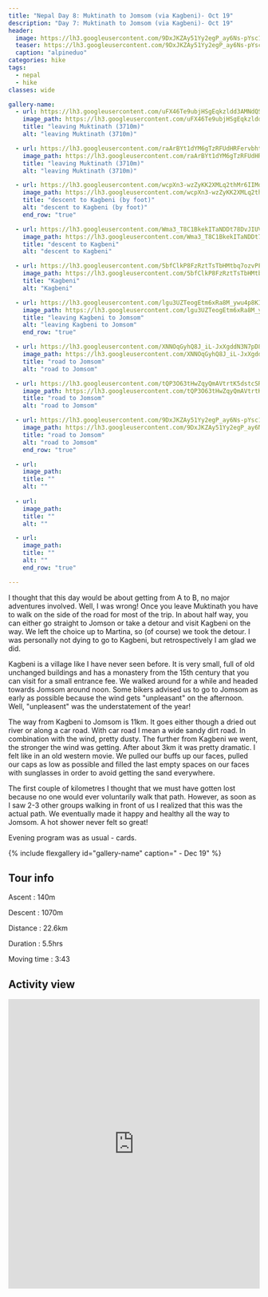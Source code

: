 ```yaml
---
title: "Nepal Day 8: Muktinath to Jomsom (via Kagbeni)- Oct 19"
description: "Day 7: Muktinath to Jomsom (via Kagbeni)- Oct 19"
header:
  image: https://lh3.googleusercontent.com/9DxJKZAy51Yy2egP_ay6Ns-pYsc168w92F8WTmdnh2RA5GFFQ42tZwEfL0eR6i_HQH-Msie-qSrQadTBZ7RhU9mKtA_dMNTPGeUpiZMmYFqZ26rAH4hj-P-xao70kwEzbIPtQ627nhICu87f0C4kHY6q1yovKqdk0VCbvdAL8lHRvRGHBT9FYC8sVZwP9ONJkAdJEEJBttZ9-mjpXeuP5bbgQazZKrx0khCaeqqbAmUmp09T8MsMeqotYXNyj_G8i7-YNV5Zjym0srJT-v0nYal9vEG7WfpqTncA8o72DZkqUK5lB3NGV1B0Z0dEEmIMvteJ125BdvN4K0RNjKPcIOIXLnlZIsS6_n68g9PLNbVlQix1TzBIIsPaqvqZIBqxy4Tbed_O-RX2EwPQ2fKK69OOKx3yO5H1u6DbloF90R49A75p1_XulnyFJfU9m9EMyJzOeVHU_rdeB6r6tupmBBlBu7QmkkYdui2kfKB0HoIqP7SfFNVBp_y76qVG8onuJod5rMowmWnniMPBeBrR4XdadydQ_4goTmIvwlDSse2332Qll_PqWW_hlreCP6ew0voY_7TgwUeECcclAnlCzdxgplFN1kIalMlro5sQ8Bs8tBbW2-Q7dA61ikRvmiSRTBME65yCKOfnkc0oJ4NnnSOSXKi4M-8m7VmvO7eZ4jqP7CRsO488mQrRyjsrKxct8Su9qmvHqBulFOFPVdPCVa-3KVI01FhdKC2XnlpvaslbuGc=w823-h618-no
  teaser: https://lh3.googleusercontent.com/9DxJKZAy51Yy2egP_ay6Ns-pYsc168w92F8WTmdnh2RA5GFFQ42tZwEfL0eR6i_HQH-Msie-qSrQadTBZ7RhU9mKtA_dMNTPGeUpiZMmYFqZ26rAH4hj-P-xao70kwEzbIPtQ627nhICu87f0C4kHY6q1yovKqdk0VCbvdAL8lHRvRGHBT9FYC8sVZwP9ONJkAdJEEJBttZ9-mjpXeuP5bbgQazZKrx0khCaeqqbAmUmp09T8MsMeqotYXNyj_G8i7-YNV5Zjym0srJT-v0nYal9vEG7WfpqTncA8o72DZkqUK5lB3NGV1B0Z0dEEmIMvteJ125BdvN4K0RNjKPcIOIXLnlZIsS6_n68g9PLNbVlQix1TzBIIsPaqvqZIBqxy4Tbed_O-RX2EwPQ2fKK69OOKx3yO5H1u6DbloF90R49A75p1_XulnyFJfU9m9EMyJzOeVHU_rdeB6r6tupmBBlBu7QmkkYdui2kfKB0HoIqP7SfFNVBp_y76qVG8onuJod5rMowmWnniMPBeBrR4XdadydQ_4goTmIvwlDSse2332Qll_PqWW_hlreCP6ew0voY_7TgwUeECcclAnlCzdxgplFN1kIalMlro5sQ8Bs8tBbW2-Q7dA61ikRvmiSRTBME65yCKOfnkc0oJ4NnnSOSXKi4M-8m7VmvO7eZ4jqP7CRsO488mQrRyjsrKxct8Su9qmvHqBulFOFPVdPCVa-3KVI01FhdKC2XnlpvaslbuGc=w800-h300-no
  caption: "alpineduo"
categories: hike
tags:
  - nepal
  - hike
classes: wide

gallery-name:
  - url: https://lh3.googleusercontent.com/uFX46Te9ubjHSgEqkzldd3AMNdQSpRVG0TiEynZHMn1IWIn2YXytD8w-ZUbgb73GixNMNYxcfE1s2GmBnC-7M3ZA8dOY50RbCYHOwM88oM60Usdg9HKBqyL54f0_OqlFrRomRcOAENBBHsMsPHCpGumPdZjJrirg3pqsUVjurKzz9PdwqVd5WzzHpxGZJc57aH1JcMQ7Xm6_1iiCzusexzObHucGocem3fxhn6xfhyTfnDfktHzEppMENSuV-MjoPbTy8OrPdtI4HU5YXtHlHhr0SCMihVweUV39_xAwvkRSlQigZIo0OEaeCTcXjmg7f1A-C_R_BfRba1SclLWUeTbTI1FaWHyzWA3iPyKgY4CSnzbrw6cqF1n3rLFK_SYv4PQnkziMTTamqlaOui_-9TkXzfjA2FZRAjv_ZrTrKutMXcEZi4zPKeHu1WHP6Z_2QGIRmCre6e5MsFZMP_rBlWnUl5pxkLNgyIsrM_-I-4_RfQFR52lWP6JKV2y6KDypYnpT3wrPnlC17t9VOP9hSfv4vmCVplUPCjwYhvGqOwoBkXnPSTTmJ6zLG0bJkNrTX1yuTh-iS_VyPck7F7n1kNVU_22gUedEKD5SMNxAwvr3eR5oJsOcEyeTl6Fz810BWrsEKk-wetO05m8rl3ilbhPhOmXU3f9ww8U6b_qiXKk67Xv5zIYdZOsXMtregoWxsdGXeNemWETILAgg0zsdJURP9izSdGDd6SgQGFIzNSYz3W4=w823-h618-no
    image_path: https://lh3.googleusercontent.com/uFX46Te9ubjHSgEqkzldd3AMNdQSpRVG0TiEynZHMn1IWIn2YXytD8w-ZUbgb73GixNMNYxcfE1s2GmBnC-7M3ZA8dOY50RbCYHOwM88oM60Usdg9HKBqyL54f0_OqlFrRomRcOAENBBHsMsPHCpGumPdZjJrirg3pqsUVjurKzz9PdwqVd5WzzHpxGZJc57aH1JcMQ7Xm6_1iiCzusexzObHucGocem3fxhn6xfhyTfnDfktHzEppMENSuV-MjoPbTy8OrPdtI4HU5YXtHlHhr0SCMihVweUV39_xAwvkRSlQigZIo0OEaeCTcXjmg7f1A-C_R_BfRba1SclLWUeTbTI1FaWHyzWA3iPyKgY4CSnzbrw6cqF1n3rLFK_SYv4PQnkziMTTamqlaOui_-9TkXzfjA2FZRAjv_ZrTrKutMXcEZi4zPKeHu1WHP6Z_2QGIRmCre6e5MsFZMP_rBlWnUl5pxkLNgyIsrM_-I-4_RfQFR52lWP6JKV2y6KDypYnpT3wrPnlC17t9VOP9hSfv4vmCVplUPCjwYhvGqOwoBkXnPSTTmJ6zLG0bJkNrTX1yuTh-iS_VyPck7F7n1kNVU_22gUedEKD5SMNxAwvr3eR5oJsOcEyeTl6Fz810BWrsEKk-wetO05m8rl3ilbhPhOmXU3f9ww8U6b_qiXKk67Xv5zIYdZOsXMtregoWxsdGXeNemWETILAgg0zsdJURP9izSdGDd6SgQGFIzNSYz3W4=w400-h300-no
    title: "leaving Muktinath (3710m)"
    alt: "leaving Muktinath (3710m)"

  - url: https://lh3.googleusercontent.com/raArBYt1dYM6gTzRFUdHRFervbhtKBNnOhdrbBZuAcRMMDHkPgkwmBHNPUGLU5sYP3C_EJajoqBnZcneVV5Pcm_gxHilt5A_rMCOx7QEjqu1JXAXs8iW4JCGHaOqRdJkwDCer_N7N1EBOZyYc1eWKLcvyic77TktwhOzZACsHDd531lbd2B_TiGrO5mo6xWJuXWx8ilkhKwhxqdHs8iBj7VC2YP-W9s8gx-di4xm9UQE3_-7gvFv4IT7E0mlByXdanRGjqBG1djpYw6LQAJ7ExHxWImr8sOVbG5il30kPyPmaz4V26VDtR1Sy0Y3ZeSyhE3Tx9rF8NSAd36pzhSrtm2oEZA_vHvwDmoAGRuS930DmfYHGV9rYoB0oWOuifUA9qbqEnjkOHjOCFaB42WGY1zRnUdyjNXqehaelc6CjEM2lj5_enMZ3ZiNHUyG2_9_hwoMxjV6p39DofxF-xVXBagBx1ra5eL9R0yfSaiNVzzWTe2r5adFGnuKy38y65oiqLJALrZmXRVtE1Ep6S7HH-VLyLDcL2l-SYL-CO5blEPlrPvRKTDIDESYIQDRtsTSf5lA31E6EuwL8ycvs_QBxklChrV3IAjOtyQzoAlm6QcXYET3OcyxCsLVBFrSW2MkGF3xsmaznMI2LkbMbr2CKIcZUeoC_xYeJS2APNmL0UojNmWNiuw1GZBUGLyjgoPHoT7C6iYC0yHuIXtOAaF_uT_KdFOP0YfELfSeJ48kX17PxvI=w689-h918-no
    image_path: https://lh3.googleusercontent.com/raArBYt1dYM6gTzRFUdHRFervbhtKBNnOhdrbBZuAcRMMDHkPgkwmBHNPUGLU5sYP3C_EJajoqBnZcneVV5Pcm_gxHilt5A_rMCOx7QEjqu1JXAXs8iW4JCGHaOqRdJkwDCer_N7N1EBOZyYc1eWKLcvyic77TktwhOzZACsHDd531lbd2B_TiGrO5mo6xWJuXWx8ilkhKwhxqdHs8iBj7VC2YP-W9s8gx-di4xm9UQE3_-7gvFv4IT7E0mlByXdanRGjqBG1djpYw6LQAJ7ExHxWImr8sOVbG5il30kPyPmaz4V26VDtR1Sy0Y3ZeSyhE3Tx9rF8NSAd36pzhSrtm2oEZA_vHvwDmoAGRuS930DmfYHGV9rYoB0oWOuifUA9qbqEnjkOHjOCFaB42WGY1zRnUdyjNXqehaelc6CjEM2lj5_enMZ3ZiNHUyG2_9_hwoMxjV6p39DofxF-xVXBagBx1ra5eL9R0yfSaiNVzzWTe2r5adFGnuKy38y65oiqLJALrZmXRVtE1Ep6S7HH-VLyLDcL2l-SYL-CO5blEPlrPvRKTDIDESYIQDRtsTSf5lA31E6EuwL8ycvs_QBxklChrV3IAjOtyQzoAlm6QcXYET3OcyxCsLVBFrSW2MkGF3xsmaznMI2LkbMbr2CKIcZUeoC_xYeJS2APNmL0UojNmWNiuw1GZBUGLyjgoPHoT7C6iYC0yHuIXtOAaF_uT_KdFOP0YfELfSeJ48kX17PxvI=w300-h400-no
    title: "leaving Muktinath (3710m)"
    alt: "leaving Muktinath (3710m)"

  - url: https://lh3.googleusercontent.com/wcpXn3-wzZyKK2XMLq2thMr6IIMqkj9MCCktgjI4i6SgnttLB69LETppR5saCsyTNQc23pjYnJXy9nEqmh-KcBwoyfPUuZXxGqYt6I0LxUQffzkKKR1MPAkq0xnTsXSx0rRKJlPF3HHUWBC0bA_fV-8Pldg9NvBju8lGFqhH3xbZE_t13PxUOmz5fGEgRjLFulZiRaMaKG3MF1KOMh78yStbFXYzKJd7Kle_iNE3kA5vU1_hCir3wlqdVsCDoNv-Qt5zoSAWKO9ZveSQpKLu5n4woI_6dT0WcsgbArQVZCaPqWGmVkeMfxoOkvttVw-J_RSsofmCMFj0sMFsm3MKeIMfGaBiwakIUgBnGCaMSOKdmYojIC_Zi9vG-AmtJEypL1w-FpnQRpRC8t9iqAN2oQa54Lxjf5lbDexqbxKS1nNN5ixQJRiXkeE-lM2npZKfAclS2ft-Th029_b9wmes4c8swvFdyris9tZ9VJOWZ-5T8Vp9Jhneqpo-XJPtEQkj7TSO8S6Q6XuUMPprdJs4Twf0Owft1T5iH_P2OSxpzMWhI9qZbiP0kXefKkGBGZt2QbvLRs8msDz_IFkjNhT5_6ep2VAldSkmWcVJzHpDP4mhk7t30h5UOl6iyc5RfyVrl9n6uNLKKf41eQIHk2XTaJxWMcU-2IoXNnbBmAU8GsS7f2Sod3dXcdo24LIcRLbSGrcNEiOKL9N8J0SW4s2c620yiov1m9dk-Lt-A-IZdwtS60o=w689-h918-no
    image_path: https://lh3.googleusercontent.com/wcpXn3-wzZyKK2XMLq2thMr6IIMqkj9MCCktgjI4i6SgnttLB69LETppR5saCsyTNQc23pjYnJXy9nEqmh-KcBwoyfPUuZXxGqYt6I0LxUQffzkKKR1MPAkq0xnTsXSx0rRKJlPF3HHUWBC0bA_fV-8Pldg9NvBju8lGFqhH3xbZE_t13PxUOmz5fGEgRjLFulZiRaMaKG3MF1KOMh78yStbFXYzKJd7Kle_iNE3kA5vU1_hCir3wlqdVsCDoNv-Qt5zoSAWKO9ZveSQpKLu5n4woI_6dT0WcsgbArQVZCaPqWGmVkeMfxoOkvttVw-J_RSsofmCMFj0sMFsm3MKeIMfGaBiwakIUgBnGCaMSOKdmYojIC_Zi9vG-AmtJEypL1w-FpnQRpRC8t9iqAN2oQa54Lxjf5lbDexqbxKS1nNN5ixQJRiXkeE-lM2npZKfAclS2ft-Th029_b9wmes4c8swvFdyris9tZ9VJOWZ-5T8Vp9Jhneqpo-XJPtEQkj7TSO8S6Q6XuUMPprdJs4Twf0Owft1T5iH_P2OSxpzMWhI9qZbiP0kXefKkGBGZt2QbvLRs8msDz_IFkjNhT5_6ep2VAldSkmWcVJzHpDP4mhk7t30h5UOl6iyc5RfyVrl9n6uNLKKf41eQIHk2XTaJxWMcU-2IoXNnbBmAU8GsS7f2Sod3dXcdo24LIcRLbSGrcNEiOKL9N8J0SW4s2c620yiov1m9dk-Lt-A-IZdwtS60o=w300-h400-no
    title: "descent to Kagbeni (by foot)"
    alt: "descent to Kagbeni (by foot)"
    end_row: "true"

  - url: https://lh3.googleusercontent.com/Wma3_T8C1BkekITaNDDt78DvJIUVOpirvSthNsCgP_L60tqC5d-_Tn2tPpLK7Xx1SOOpPzEfNcNhLDEOCyf9yjlLAV1ImcX9jN5B4o3Dbyor9wAS0uCvy54YGlDEPhyO3zS9GQBK_NIGg57ruiSF9rMZG_Oy7YZDDqAS83e2-l3H7gPnhm5DSXpIYWm0UbNOq5XIZ9HSggLnypSm8Ad4SYA1PdAsNjk59SLXa6G_U0-Yp6D0ipAL3T346yCyfRv343EvZXmuqaE0W8tSk058W-FpdfWByNWeNzizFrMoIuFS9Nz3CDyK6xCcnNR8HkGwt0usKGLUKTGmTQGMJib6C5CPiiPLjxcGbi0QOzj53LJz8PwuPZfGTqnC9rUwR3FfPpt62fLLGEBpkmG42Y8Z4Uk1hs2BmdeHSP_cL6Ip3kg5WBfrKnoUMOPUtwuFn6DQRob5ovRIXIy3_iLx9EshQV1_E2p8xTmIKtAq4CUmrAPyNOhAe1EQaMahrHC8rWqQA2rYY77OIW3UabqF0e7OQ2JH2ON-0MAJuqsAN7mmJ6blIZiEIPcWEQSXOX1aLCgwxnrOQTMsfX4pIjex8cqGBsKyB0I3YkcELXi5o_5vIyplF6zIeOL-GZKA_0QJW9c7dMPDWVWhdhjC6QZG_3pxZ5Ux1NRl7I63sN3E4UFpiTs-WRwn9sW8O-IvxF0hqvBAKMB2VF8i0kKB-nlNApYMc4YCXUuihUtQgIjAfOiRF29uuKw=w823-h618-no
    image_path: https://lh3.googleusercontent.com/Wma3_T8C1BkekITaNDDt78DvJIUVOpirvSthNsCgP_L60tqC5d-_Tn2tPpLK7Xx1SOOpPzEfNcNhLDEOCyf9yjlLAV1ImcX9jN5B4o3Dbyor9wAS0uCvy54YGlDEPhyO3zS9GQBK_NIGg57ruiSF9rMZG_Oy7YZDDqAS83e2-l3H7gPnhm5DSXpIYWm0UbNOq5XIZ9HSggLnypSm8Ad4SYA1PdAsNjk59SLXa6G_U0-Yp6D0ipAL3T346yCyfRv343EvZXmuqaE0W8tSk058W-FpdfWByNWeNzizFrMoIuFS9Nz3CDyK6xCcnNR8HkGwt0usKGLUKTGmTQGMJib6C5CPiiPLjxcGbi0QOzj53LJz8PwuPZfGTqnC9rUwR3FfPpt62fLLGEBpkmG42Y8Z4Uk1hs2BmdeHSP_cL6Ip3kg5WBfrKnoUMOPUtwuFn6DQRob5ovRIXIy3_iLx9EshQV1_E2p8xTmIKtAq4CUmrAPyNOhAe1EQaMahrHC8rWqQA2rYY77OIW3UabqF0e7OQ2JH2ON-0MAJuqsAN7mmJ6blIZiEIPcWEQSXOX1aLCgwxnrOQTMsfX4pIjex8cqGBsKyB0I3YkcELXi5o_5vIyplF6zIeOL-GZKA_0QJW9c7dMPDWVWhdhjC6QZG_3pxZ5Ux1NRl7I63sN3E4UFpiTs-WRwn9sW8O-IvxF0hqvBAKMB2VF8i0kKB-nlNApYMc4YCXUuihUtQgIjAfOiRF29uuKw=w400-h300-no
    title: "descent to Kagbeni"
    alt: "descent to Kagbeni"

  - url: https://lh3.googleusercontent.com/5bfClkP8FzRztTsTbHMtbq7ozvPFijmxmg5_Ufj26vXNUuvMjTAHPBG-Bxl6dr8xaOb5vWWRDS5CToyjzrhuVP_dzxaQ3AmEg_vaL8H3aQQPh5bHwi7Q1uOkvVnqqZBRNgGkYNNRiB7VfyVD1ocubX5MFq-zPiJBkzmtZDwpa07MehMMLEDONu74EQ_rR2iBXyIowC2ASIfN1_ws9HHTndAhllTsP84aB6f9Sm_7XuWLSs-x6mxoZImpJ84CHaGgwwPeURe7TwgKqngaBcNl3XFdV69EBvV8IjcD53V1ILeDR97tLUD8QxLUIl8bRUfUdlBYGcMVUJ-nTd9_lUCfuJb990GgFPzLcjxsVLpYYM9PwslJ11MsFWIdTY-A1pkR9G3N4Yn_vITLzIqXcdE16coD6ShkDM2InvOFeRUMWOFgaINhkSwT2u-P9zhATnQL29IcV7UmHQ_3n1_KBgAaOOEz-FZTR5N7j8GyzpZjNhDVMQbuB2uFHkVpQUotjmPAOggVfIB0e1kyfIRdw8wU0GltYAl9kp16uoa4DAD5adBJX8Pwn3dlOw5S3FrcRbaXKrDxfoTuKstj62_C92UZeo8q8UFIi39eFsDQtGYUf2YN_-Hf20C9SdWsee_aLjTo6Z21hrJK1sZ2XtqOmAjoEViAfUuul5EMzrsrpByUp0gLtzAbqwR42mKnsE8pk555BfJdzE9X3J2wT5_WWJhW_gFZ2ogkxxpbPXhZSnRwWSqFgQg=w689-h918-no
    image_path: https://lh3.googleusercontent.com/5bfClkP8FzRztTsTbHMtbq7ozvPFijmxmg5_Ufj26vXNUuvMjTAHPBG-Bxl6dr8xaOb5vWWRDS5CToyjzrhuVP_dzxaQ3AmEg_vaL8H3aQQPh5bHwi7Q1uOkvVnqqZBRNgGkYNNRiB7VfyVD1ocubX5MFq-zPiJBkzmtZDwpa07MehMMLEDONu74EQ_rR2iBXyIowC2ASIfN1_ws9HHTndAhllTsP84aB6f9Sm_7XuWLSs-x6mxoZImpJ84CHaGgwwPeURe7TwgKqngaBcNl3XFdV69EBvV8IjcD53V1ILeDR97tLUD8QxLUIl8bRUfUdlBYGcMVUJ-nTd9_lUCfuJb990GgFPzLcjxsVLpYYM9PwslJ11MsFWIdTY-A1pkR9G3N4Yn_vITLzIqXcdE16coD6ShkDM2InvOFeRUMWOFgaINhkSwT2u-P9zhATnQL29IcV7UmHQ_3n1_KBgAaOOEz-FZTR5N7j8GyzpZjNhDVMQbuB2uFHkVpQUotjmPAOggVfIB0e1kyfIRdw8wU0GltYAl9kp16uoa4DAD5adBJX8Pwn3dlOw5S3FrcRbaXKrDxfoTuKstj62_C92UZeo8q8UFIi39eFsDQtGYUf2YN_-Hf20C9SdWsee_aLjTo6Z21hrJK1sZ2XtqOmAjoEViAfUuul5EMzrsrpByUp0gLtzAbqwR42mKnsE8pk555BfJdzE9X3J2wT5_WWJhW_gFZ2ogkxxpbPXhZSnRwWSqFgQg=w300-h400-no
    title: "Kagbeni"
    alt: "Kagbeni"

  - url: https://lh3.googleusercontent.com/lgu3UZTeogEtm6xRa8M_ywu4p8KICqyLSRQQXdS3MUmVHKQt3CBzXJlUoFHudl2OiQ_baPoNFc41GQGEbYGtuRZLevy6-hZMTG0hApTo6n-T1hgbQbXDq8NAgepfBCmGjiNhi9GAFdCS6vjp7Xh0SJV7cmIaZxrakqQqWz0c1KQQ5uuzBUIR96v6fNkXoK-9qrvz8v98H-aWzm3SkxV8b9yIciGxUFWLTsirLbXRZ--QOcoVOXihX3j3fcX9RuGMnAv65N003_CV0fsVnprrdO4VeSyJGctXTN5TmpYtRyzLbMocZnsHfvc-ZA6iE7E_elMYQ2GPKf6c9wMVN-50DgTo0m_Zx2Oi31GZSHFkkBTzKjQXSnGVsy3rpKNI81ltiop-8CUDXBd1AvDzt5zbO_Na0QxRm153GRBYlmFkRQHlyuSKXpfFAOnhaD4YJusc9P0rbHYhhb64z2gDa4fQGga2JJpfFWkTBQT-3NuJ9OenD1Lk3w4QYAQLVEBmuD674wejGxPHJMrMKh1aaHQbR8mdzQ2mgG-GmZzHSceUVwPqXG2UlUCed2z-OADHaINNwENvVPFaUbzrai5PhO_Jyo-IksnoQeQlZ17Evi0QSiQBwMmQFuWfjK3HWwOkEVWgxZzIBIHfqoMe-qIXhbaiMQHle0gVbTnxtJjyl0fmgWePXOHPolBYgBaZyOg0cwFBnOJwFCiiTN7PfCwOnN4z8PWjlfqHwn0nuX-YcNFpCcb4Te4=w823-h618-no
    image_path: https://lh3.googleusercontent.com/lgu3UZTeogEtm6xRa8M_ywu4p8KICqyLSRQQXdS3MUmVHKQt3CBzXJlUoFHudl2OiQ_baPoNFc41GQGEbYGtuRZLevy6-hZMTG0hApTo6n-T1hgbQbXDq8NAgepfBCmGjiNhi9GAFdCS6vjp7Xh0SJV7cmIaZxrakqQqWz0c1KQQ5uuzBUIR96v6fNkXoK-9qrvz8v98H-aWzm3SkxV8b9yIciGxUFWLTsirLbXRZ--QOcoVOXihX3j3fcX9RuGMnAv65N003_CV0fsVnprrdO4VeSyJGctXTN5TmpYtRyzLbMocZnsHfvc-ZA6iE7E_elMYQ2GPKf6c9wMVN-50DgTo0m_Zx2Oi31GZSHFkkBTzKjQXSnGVsy3rpKNI81ltiop-8CUDXBd1AvDzt5zbO_Na0QxRm153GRBYlmFkRQHlyuSKXpfFAOnhaD4YJusc9P0rbHYhhb64z2gDa4fQGga2JJpfFWkTBQT-3NuJ9OenD1Lk3w4QYAQLVEBmuD674wejGxPHJMrMKh1aaHQbR8mdzQ2mgG-GmZzHSceUVwPqXG2UlUCed2z-OADHaINNwENvVPFaUbzrai5PhO_Jyo-IksnoQeQlZ17Evi0QSiQBwMmQFuWfjK3HWwOkEVWgxZzIBIHfqoMe-qIXhbaiMQHle0gVbTnxtJjyl0fmgWePXOHPolBYgBaZyOg0cwFBnOJwFCiiTN7PfCwOnN4z8PWjlfqHwn0nuX-YcNFpCcb4Te4=w400-h300-no
    title: "leaving Kagbeni to Jomsom"
    alt: "leaving Kagbeni to Jomsom"
    end_row: "true"

  - url: https://lh3.googleusercontent.com/XNNOqGyhQ8J_iL-JxXgddN3N7pD8qj3kRdWT_wkHOQswXFiS2GwxXVbRlh5701IN5GNGNsZP8fLWPrk-Dw4Q_w8Z2taX7FZzRGtNBf665RuSKCylXE7Sp9W7re_wnkmLaFTTPoIv-35O5FB92IYVRW-CKKTIF9Uy0PJxNNOD5ZIPe8k1mo3v4lq-g_GRc5ffxHkmyL9QNLmcC66E8XELI5Cmby81fcJX36kyjDK5tvsVghfhjLtGXYkIUaeoYJtKr4mrTlrl9HOWhrrMAG8klWBn8G03pvQdlUcsx71OZSD8XkapJGmw1KhtqbSTCzv30xxNA-YYKLoduDOvWKTRv96kJWnfeXfQ3HHOaDjMcqGO6XT0IcaYLDOWk4Sp6miStzsRwz2EEOlcqtqu7bCX4i9rS1D1zRy1bwysHT8nuMaD9oPit-4vc_lywSsG2FDfepFU0cvvFRniMGbK267MIhxpyM7fWFFA-YFv3NHgLQFnmSjmRBRMt0Gb1ZxqtO3tXjVFjdLW8c1CdGBrTgtLlhwnEQhZFcLQR00SvINrSAHvGpD06TcRP5dCTX-wmGmQ5aBIOLvOgK9yCLyApl6tdNbmBBwvhsZXueFf_mElw69f63V-Nc1bbmM-bY1wenVTFcvtUHmmzI2HJTcwHVIVR-UE7XfRHFByZN1eplgtKETbkjYM4A8cJcdMzt3QMiFxniIV3CovJSi0cye1fZ9FqZFKpby1S2BGuSbLnr6qEhV4sRc=w823-h618-no
    image_path: https://lh3.googleusercontent.com/XNNOqGyhQ8J_iL-JxXgddN3N7pD8qj3kRdWT_wkHOQswXFiS2GwxXVbRlh5701IN5GNGNsZP8fLWPrk-Dw4Q_w8Z2taX7FZzRGtNBf665RuSKCylXE7Sp9W7re_wnkmLaFTTPoIv-35O5FB92IYVRW-CKKTIF9Uy0PJxNNOD5ZIPe8k1mo3v4lq-g_GRc5ffxHkmyL9QNLmcC66E8XELI5Cmby81fcJX36kyjDK5tvsVghfhjLtGXYkIUaeoYJtKr4mrTlrl9HOWhrrMAG8klWBn8G03pvQdlUcsx71OZSD8XkapJGmw1KhtqbSTCzv30xxNA-YYKLoduDOvWKTRv96kJWnfeXfQ3HHOaDjMcqGO6XT0IcaYLDOWk4Sp6miStzsRwz2EEOlcqtqu7bCX4i9rS1D1zRy1bwysHT8nuMaD9oPit-4vc_lywSsG2FDfepFU0cvvFRniMGbK267MIhxpyM7fWFFA-YFv3NHgLQFnmSjmRBRMt0Gb1ZxqtO3tXjVFjdLW8c1CdGBrTgtLlhwnEQhZFcLQR00SvINrSAHvGpD06TcRP5dCTX-wmGmQ5aBIOLvOgK9yCLyApl6tdNbmBBwvhsZXueFf_mElw69f63V-Nc1bbmM-bY1wenVTFcvtUHmmzI2HJTcwHVIVR-UE7XfRHFByZN1eplgtKETbkjYM4A8cJcdMzt3QMiFxniIV3CovJSi0cye1fZ9FqZFKpby1S2BGuSbLnr6qEhV4sRc=w400-h300-no
    title: "road to Jomsom"
    alt: "road to Jomsom"

  - url: https://lh3.googleusercontent.com/tQP3O63tHwZqyQmAVtrtK5dstcSRITAsxafhhZGDnTkDFVE7mUdGkeYR5sCqbnLSt_f_ZZV5gW_SWNatN2OP99cBywnkfTsTOrUoYijF2T-f1wltv06f84ull8sLP2yHxqsQ9gna1B_YJiIjyZHxmyyeb1M-oxZGXaSbF-N9W0-zTeT_KZ6xnHbq6RPJ35UN8m_qn0sWbrn6WV_HdvfXUpOdp3fgg3GjWgrzLNgYkz0_AREucsL-CILRuAGj3KCtNkMt_kgTu9XU-OgOZZZyvUVlDc1y4tTPCfRh9sJF-Xzb_CNG6U_4YQP_R1YdvjitpohjrSRf1AqWG52YrhAjvWRS4Ovbz5mKv3jYMfqa1d0G4D5vqtYb9YyHsUJu-_H-2-RjeY0KziO1prPLK3QoCB7-QkcR03YXY0R_5ppdoOqsHV26pDhsBPFkx3Lw0q4kymgLRUZaeaNtNiLA1zKtwfqP2NxLZI3E27i_DvnA9ZxDVeOPs-p1uFaPijtyD9e5oX7MkhdxzStKuH3c-dST4uwaiXsV5H832KFJfLP2aDKGLzofYiK2H9XAQNMrbWrGpKiOdts9PrT09WD1QB4Ejqcqwn1L4cZxGK_d9ydoO_DPGKK6WiY35Qd_kEnfpoyjedTgPjQJm7CieFEHjBs3jJ0bPv3bb9_vRVJSeF8fjMn9dtTM-O6UXXSxgkiIKFxIacHiA1adIgzTNLSt2HHEUoXhhZBc31RWSIiPplXd4Cwiois=w823-h618-no
    image_path: https://lh3.googleusercontent.com/tQP3O63tHwZqyQmAVtrtK5dstcSRITAsxafhhZGDnTkDFVE7mUdGkeYR5sCqbnLSt_f_ZZV5gW_SWNatN2OP99cBywnkfTsTOrUoYijF2T-f1wltv06f84ull8sLP2yHxqsQ9gna1B_YJiIjyZHxmyyeb1M-oxZGXaSbF-N9W0-zTeT_KZ6xnHbq6RPJ35UN8m_qn0sWbrn6WV_HdvfXUpOdp3fgg3GjWgrzLNgYkz0_AREucsL-CILRuAGj3KCtNkMt_kgTu9XU-OgOZZZyvUVlDc1y4tTPCfRh9sJF-Xzb_CNG6U_4YQP_R1YdvjitpohjrSRf1AqWG52YrhAjvWRS4Ovbz5mKv3jYMfqa1d0G4D5vqtYb9YyHsUJu-_H-2-RjeY0KziO1prPLK3QoCB7-QkcR03YXY0R_5ppdoOqsHV26pDhsBPFkx3Lw0q4kymgLRUZaeaNtNiLA1zKtwfqP2NxLZI3E27i_DvnA9ZxDVeOPs-p1uFaPijtyD9e5oX7MkhdxzStKuH3c-dST4uwaiXsV5H832KFJfLP2aDKGLzofYiK2H9XAQNMrbWrGpKiOdts9PrT09WD1QB4Ejqcqwn1L4cZxGK_d9ydoO_DPGKK6WiY35Qd_kEnfpoyjedTgPjQJm7CieFEHjBs3jJ0bPv3bb9_vRVJSeF8fjMn9dtTM-O6UXXSxgkiIKFxIacHiA1adIgzTNLSt2HHEUoXhhZBc31RWSIiPplXd4Cwiois=w400-h300-no
    title: "road to Jomsom"
    alt: "road to Jomsom"

  - url: https://lh3.googleusercontent.com/9DxJKZAy51Yy2egP_ay6Ns-pYsc168w92F8WTmdnh2RA5GFFQ42tZwEfL0eR6i_HQH-Msie-qSrQadTBZ7RhU9mKtA_dMNTPGeUpiZMmYFqZ26rAH4hj-P-xao70kwEzbIPtQ627nhICu87f0C4kHY6q1yovKqdk0VCbvdAL8lHRvRGHBT9FYC8sVZwP9ONJkAdJEEJBttZ9-mjpXeuP5bbgQazZKrx0khCaeqqbAmUmp09T8MsMeqotYXNyj_G8i7-YNV5Zjym0srJT-v0nYal9vEG7WfpqTncA8o72DZkqUK5lB3NGV1B0Z0dEEmIMvteJ125BdvN4K0RNjKPcIOIXLnlZIsS6_n68g9PLNbVlQix1TzBIIsPaqvqZIBqxy4Tbed_O-RX2EwPQ2fKK69OOKx3yO5H1u6DbloF90R49A75p1_XulnyFJfU9m9EMyJzOeVHU_rdeB6r6tupmBBlBu7QmkkYdui2kfKB0HoIqP7SfFNVBp_y76qVG8onuJod5rMowmWnniMPBeBrR4XdadydQ_4goTmIvwlDSse2332Qll_PqWW_hlreCP6ew0voY_7TgwUeECcclAnlCzdxgplFN1kIalMlro5sQ8Bs8tBbW2-Q7dA61ikRvmiSRTBME65yCKOfnkc0oJ4NnnSOSXKi4M-8m7VmvO7eZ4jqP7CRsO488mQrRyjsrKxct8Su9qmvHqBulFOFPVdPCVa-3KVI01FhdKC2XnlpvaslbuGc=w823-h618-no
    image_path: https://lh3.googleusercontent.com/9DxJKZAy51Yy2egP_ay6Ns-pYsc168w92F8WTmdnh2RA5GFFQ42tZwEfL0eR6i_HQH-Msie-qSrQadTBZ7RhU9mKtA_dMNTPGeUpiZMmYFqZ26rAH4hj-P-xao70kwEzbIPtQ627nhICu87f0C4kHY6q1yovKqdk0VCbvdAL8lHRvRGHBT9FYC8sVZwP9ONJkAdJEEJBttZ9-mjpXeuP5bbgQazZKrx0khCaeqqbAmUmp09T8MsMeqotYXNyj_G8i7-YNV5Zjym0srJT-v0nYal9vEG7WfpqTncA8o72DZkqUK5lB3NGV1B0Z0dEEmIMvteJ125BdvN4K0RNjKPcIOIXLnlZIsS6_n68g9PLNbVlQix1TzBIIsPaqvqZIBqxy4Tbed_O-RX2EwPQ2fKK69OOKx3yO5H1u6DbloF90R49A75p1_XulnyFJfU9m9EMyJzOeVHU_rdeB6r6tupmBBlBu7QmkkYdui2kfKB0HoIqP7SfFNVBp_y76qVG8onuJod5rMowmWnniMPBeBrR4XdadydQ_4goTmIvwlDSse2332Qll_PqWW_hlreCP6ew0voY_7TgwUeECcclAnlCzdxgplFN1kIalMlro5sQ8Bs8tBbW2-Q7dA61ikRvmiSRTBME65yCKOfnkc0oJ4NnnSOSXKi4M-8m7VmvO7eZ4jqP7CRsO488mQrRyjsrKxct8Su9qmvHqBulFOFPVdPCVa-3KVI01FhdKC2XnlpvaslbuGc=w400-h300-no
    title: "road to Jomsom"
    alt: "road to Jomsom"
    end_row: "true"

  - url: 
    image_path: 
    title: ""
    alt: ""
    
  - url: 
    image_path: 
    title: ""
    alt: ""

  - url: 
    image_path: 
    title: ""
    alt: ""
    end_row: "true"

---
```

I thought that this day would be about getting from A to B, no major adventures involved. Well, I was wrong! Once you leave Muktinath you have to walk on the side of the road for most of the trip. In about half way, you can either go straight to Jomson or take a detour and visit Kagbeni on the way. We left the choice up to Martina, so (of course) we took the detour. I was personally not dying to go to Kagbeni, but retrospectively I am glad we did. 

Kagbeni is a village like I have never seen before. It is very small, full of old unchanged buildings and has a monastery from the 15th century that you can visit for a small entrance fee. We  walked around for a while and headed towards Jomsom around noon. Some bikers advised us to go to Jomsom as early as possible because the wind gets "unpleasant" on the afternoon. Well, "unpleasent" was the understatement of the year!

The way from Kagbeni to Jomsom is 11km. It goes either though a dried out river or along a car road. With car road I mean a wide sandy dirt road. In combination with the wind, pretty dusty. The further from Kagbeni we went, the stronger the wind was getting. After about 3km it was pretty dramatic. I felt like in an old western movie. We pulled our buffs up our faces, pulled our caps as low as possible and filled the last empty spaces on our faces with sunglasses in order to avoid getting the sand everywhere. 

The first couple of kilometres I thought that we must have gotten lost because no one would ever voluntarily walk that path. However, as soon as I saw 2-3 other groups walking in front of us I realized that this was the actual path. We eventually made it happy and healthy all the way to Jomsom. A hot shower never felt so great! 

Evening program was as usual - cards.

{% include flexgallery id="gallery-name" caption=" - Dec 19" %}

## Tour info

Ascent
: 140m

Descent
: 1070m

Distance
: 22.6km

Duration
: 5.5hrs

Moving time
: 3:43

## Activity view
<iframe src="https://www.komoot.com/tour/105595308/embed?profile=1" width="100%" height="580" frameborder="0" scrolling="no"></iframe>
